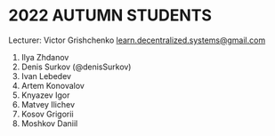 #   2022 AUTUMN STUDENTS

Lecturer: Victor Grishchenko
learn.decentralized.systems@gmail.com

 1. Ilya Zhdanov
 2. Denis Surkov (@denisSurkov)
 3. Ivan Lebedev
 4. Artem Konovalov
 5. Knyazev Igor
 6. Matvey Ilichev
 7. Kosov Grigorii
 8. Moshkov Daniil
